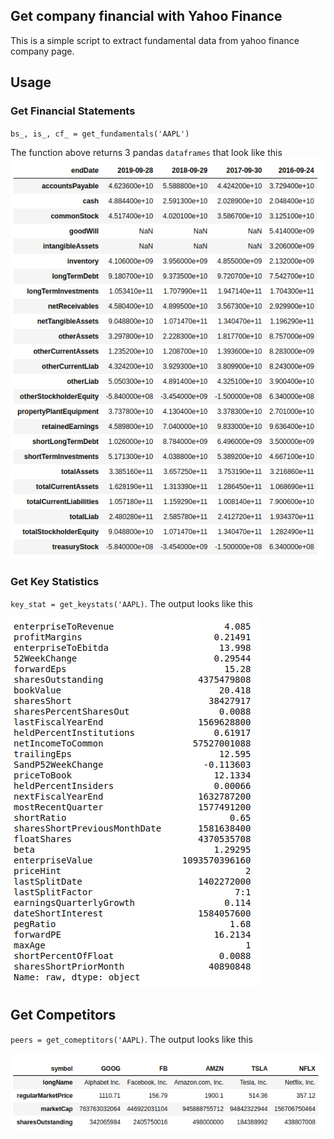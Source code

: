 ## Get company financial with Yahoo Finance

This is a simple script to extract fundamental data from yahoo finance company page.

## Usage
### Get Financial Statements
`bs_, is_, cf_ = get_fundamentals('AAPL')`

The function above returns 3 pandas `dataframes` that look like this
!['statement'](screenshots/screenshot.png)


### Get Key Statistics
`key_stat = get_keystats('AAPL)`. The output looks like this

!['keystats'](screenshots/screenshot2.png)


## Get Competitors

`peers = get_comeptitors('AAPL)`. The output looks like this

!['competitors'](screenshots/screenshot3.png)
